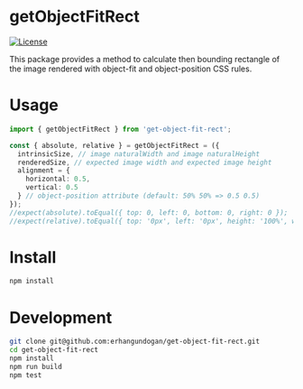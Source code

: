 getObjectFitRect
================

[![License][license-src]][license-href]

This package provides a method to calculate then bounding rectangle of the image rendered with object-fit and object-position CSS rules. 

# Usage

```typescript
import { getObjectFitRect } from 'get-object-fit-rect';

const { absolute, relative } = getObjectFitRect = ({
  intrinsicSize, // image naturalWidth and image naturalHeight
  renderedSize, // expected image width and expected image height
  alignment = {
    horizontal: 0.5,
    vertical: 0.5
  } // object-position attribute (default: 50% 50% => 0.5 0.5) 
});
//expect(absolute).toEqual({ top: 0, left: 0, bottom: 0, right: 0 });
//expect(relative).toEqual({ top: '0px', left: '0px', height: '100%', width: '100%' });
```

# Install
```bash
npm install
```

# Development
```bash
git clone git@github.com:erhangundogan/get-object-fit-rect.git
cd get-object-fit-rect
npm install
npm run build
npm test
```

[license-src]: https://img.shields.io/badge/license-MIT-brightgreen.svg
[license-href]: LICENSE.md
